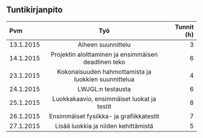 ## Tuntikirjanpito

| Pvm       | Työ                                                  | Tunnit (h)  |
| :-------- |:----------------------------------------------------:| -----------:|
| 13.1.2015 | Aiheen suunnittelu                                   |           3 |
| 14.1.2015 | Projektin aloittaminen ja ensimmäisen deadlinen teko |           6 |
| 23.1.2015 | Kokonaisuuden hahmottamista ja luokkien suunnittelua |           4 |
| 24.1.2015 | LWJGL:n testausta                                    |           6 |
| 25.1.2015 | Luokkakaavio, ensimmäiset luokat ja testit           |           8 |
| 26.1.2015 | Ensimmäiset fysiikka- ja grafiikkatestit             |           7 |
| 27.1.2015 | Lisää luokkia ja niiden kehittämistä                 |           5 |
